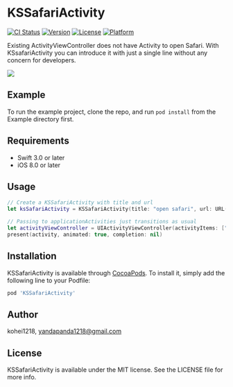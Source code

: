 # KSSafariActivity

[![CI Status](https://img.shields.io/travis/kohei1218/KSSafariActivity.svg?style=flat)](https://travis-ci.org/kohei1218/KSSafariActivity)
[![Version](https://img.shields.io/cocoapods/v/KSSafariActivity.svg?style=flat)](https://cocoapods.org/pods/KSSafariActivity)
[![License](https://img.shields.io/cocoapods/l/KSSafariActivity.svg?style=flat)](https://cocoapods.org/pods/KSSafariActivity)
[![Platform](https://img.shields.io/cocoapods/p/KSSafariActivity.svg?style=flat)](https://cocoapods.org/pods/KSSafariActivity)

Existing ActivityViewController does not have Activity to open Safari. With KSsafariActivity you can introduce it with just a single line without any concern for developers.

![](https://github.com/kohei1218/KSSafariActivity/blob/master/image.png)

## Example

To run the example project, clone the repo, and run `pod install` from the Example directory first.

## Requirements
- Swift 3.0 or later
- iOS 8.0 or later

## Usage
```swift
// Create a KSSafariActivity with title and url
let ksSafariActivity = KSSafariActivity(title: "open safari", url: URL(string: "https://yourUrl"))

// Passing to applicationActivities just transitions as usual
let activityViewController = UIActivityViewController(activityItems: [""], applicationActivities: [ksSafariActivity])
present(activity, animated: true, completion: nil)
```

## Installation

KSSafariActivity is available through [CocoaPods](https://cocoapods.org). To install
it, simply add the following line to your Podfile:

```ruby
pod 'KSSafariActivity'
```

## Author

kohei1218, yandapanda1218@gmail.com

## License

KSSafariActivity is available under the MIT license. See the LICENSE file for more info.
